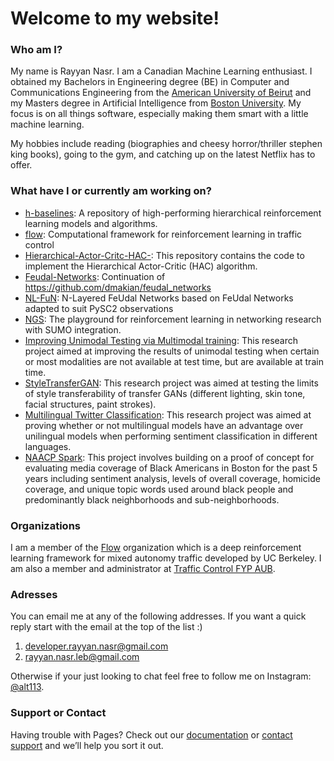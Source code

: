 # Welcome to my website!

### Who am I?

My name is Rayyan Nasr. I am a Canadian Machine Learning enthusiast. I obtained my Bachelors in Engineering degree (BE) in Computer and Communications Engineering from the [American University of Beirut](https://aub.edu.lb) and my Masters degree in Artificial Intelligence from [Boston University](https://www.bu.edu). My focus is on all things software, especially making them smart with a little machine learning.

My hobbies include reading (biographies and cheesy horror/thriller stephen king books), going to the gym, and catching up on the latest Netflix has to offer.

### What have I or currently am working on?

* [h-baselines](https://github.com/alt113/h-baselines.git): A repository of high-performing hierarchical reinforcement learning models and algorithms.
* [flow](https://github.com/flow-project/flow.git): Computational framework for reinforcement learning in traffic control
* [Hierarchical-Actor-Critc-HAC-](https://github.com/alt113/Hierarchical-Actor-Critc-HAC-.git): This repository contains the code to implement the Hierarchical Actor-Critic (HAC) algorithm.
* [Feudal-Networks](https://github.com/alt113/Feudal-Networks.git): Continuation of https://github.com/dmakian/feudal_networks
* [NL-FuN](https://github.com/alt113/NL-FuN.git): N-Layered FeUdal Networks based on FeUdal Networks adapted to suit PySC2 observations
* [NGS](https://github.com/traffic-control-fyp-aub/ns3-gym.git): The playground for reinforcement learning in networking research with SUMO integration.
* [Improving Unimodal Testing via Multimodal training](https://github.com/alt113/CS591-Multimodal-Spring2021.git): This research project aimed at improving the results of unimodal testing when certain or most modalities are not available at test time, but are available at train time.
* [StyleTransferGAN](https://github.com/alt113/CS585-Style-Transfer-GAN.git): This research project was aimed at testing the limits of style transferability of transfer GANs (different lighting, skin tone, facial structures, paint strokes).
* [Multilingual Twitter Classification](https://github.com/alt113/CS505-Spring-MultiLingual-Twitter-Classification.git): This research project was aimed at proving whether or not multilingual models have an advantage over unilingual models when performing sentiment classification in different languages.
* [NAACP Spark](https://github.com/alt113/naacp-spark-fall2020.git): This project involves building on a proof of concept for evaluating media coverage of Black Americans in Boston for the past 5 years including sentiment analysis, levels of overall coverage, homicide coverage, and unique topic words used around black people and predominantly black neighborhoods and sub-neighborhoods.

### Organizations

I am a member of the [Flow](https://flow-project.github.io) organization which is a deep reinforcement learning framework for mixed autonomy traffic developed by UC Berkeley. I am also a member and administrator at [Traffic Control FYP AUB](https://github.com/traffic-control-fyp-aub).

### Adresses

You can email me at any of the following addresses. If you want a quick reply start with the email at the top of the list :)

1. developer.rayyan.nasr@gmail.com
2. rayyan.nasr.leb@gmail.com

Otherwise if your just looking to chat feel free to follow me on Instagram: [@alt113](https://www.instagram.com/alt113/).

### Support or Contact

Having trouble with Pages? Check out our [documentation](https://help.github.com/categories/github-pages-basics/) or [contact support](https://github.com/contact) and we’ll help you sort it out.
